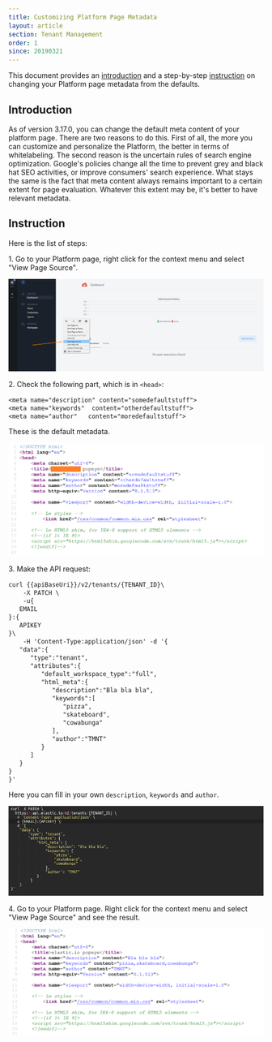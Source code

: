 ```yaml
---
title: Customizing Platform Page Metadata
layout: article
section: Tenant Management
order: 1
since: 20190321
---
```


This document provides an [introduction](#introduction) and a step-by-step [instruction](#instruction) on changing your Platform page metadata from the defaults.

## Introduction

As of version 3.17.0, you can change the default meta content of your platform page. There are two reasons to do this. First of all, the more you can customize and personalize the Platform, the better in terms of whitelabeling. The second reason is the uncertain rules of search engine optimization. Google's policies change all the time to prevent grey and black hat SEO activities, or improve consumers' search experience. What stays the same is the fact that meta content always remains important to a certain extent for page evaluation. Whatever this extent may be, it's better to have relevant metadata.    

## Instruction

Here is the list of steps:

1\. Go to your Platform page, right click for the context menu and select "View Page Source".

![](/assets/img/integrator-guide/customizing-metadata/Screenshot_1.png)

2\. Check the following part, which is in `<head>`:

```
<meta name="description" content="somedefaultstuff">
<meta name="keywords"  content="otherdefaultstuff">
<meta name="author"   content="moredefaultstuff">
```

These is the default metadata.

![](/assets/img/integrator-guide/customizing-metadata/Screenshot_2.png)

3\. Make the API request:

```
curl {{apiBaseUri}}/v2/tenants/{TENANT_ID}\
    -X PATCH \
    -u{
   EMAIL
}:{
   APIKEY
}\
    -H 'Content-Type:application/json' -d '{
   "data":{
      "type":"tenant",
      "attributes":{
         "default_workspace_type":"full",
         "html_meta":{
            "description":"Bla bla bla",
            "keywords":[
               "pizza",
               "skateboard",
               "cowabunga"
            ],
            "author":"TMNT"
         }
      ]
   }
}
}'
```                 
Here you can fill in your own `description`, `keywords` and `author`.

![](/assets/img/integrator-guide/customizing-metadata/Screenshot_3.png)

4\. Go to your Platform page. Right click for the context menu and select "View Page Source" and see the result.

![](/assets/img/integrator-guide/customizing-metadata/Screenshot_4.png)
